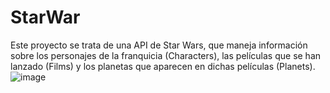 # StarWar
Este proyecto se trata de una API de Star Wars, que maneja información sobre los personajes de la franquicia (Characters), las películas que se han lanzado (Films) y los planetas que aparecen en dichas películas (Planets).
![image](https://github.com/hectordsol/StarWar/assets/95602009/b7bc4e08-0b4c-4d31-a756-6f131abdec8f)
